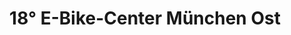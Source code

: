 ---
title: "18° E-Bike-Center München Ost"
url: /haar/18deg-e-bike-center-muenchen-ost/
shop: Fahrrad
---